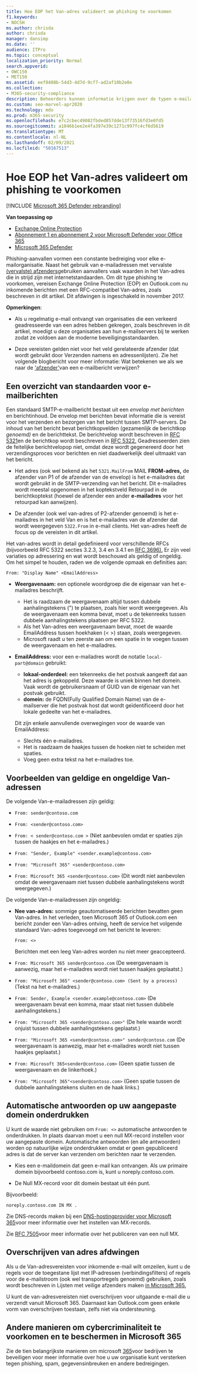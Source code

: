 ```yaml
---
title: Hoe EOP het Van-adres valideert om phishing te voorkomen
f1.keywords:
- NOCSH
ms.author: chrisda
author: chrisda
manager: dansimp
ms.date: ''
audience: ITPro
ms.topic: conceptual
localization_priority: Normal
search.appverid:
- OWC150
- MET150
ms.assetid: eef8408b-54d3-4d7d-9cf7-ad2af10b2e0e
ms.collection:
- M365-security-compliance
description: Beheerders kunnen informatie krijgen over de typen e-mailadressen die worden geaccepteerd of geweigerd door Exchange Online Protection (EOP) en Outlook.com om phishing te voorkomen.
ms.custom: seo-marvel-apr2020
ms.technology: mdo
ms.prod: m365-security
ms.openlocfilehash: e7c2cbec49082fbded857dde13f73516fd3e0fd5
ms.sourcegitcommit: a1846b1ee2e4fa397e39c1271c997fc4cf6d5619
ms.translationtype: MT
ms.contentlocale: nl-NL
ms.lasthandoff: 02/09/2021
ms.locfileid: "50167513"
---
```

# <a name="how-eop-validates-the-from-address-to-prevent-phishing"></a>Hoe EOP het Van-adres valideert om phishing te voorkomen

[!INCLUDE [Microsoft 365 Defender rebranding](../includes/microsoft-defender-for-office.md)]

**Van toepassing op**
- [Exchange Online Protection](https://go.microsoft.com/fwlink/?linkid=2148611)
- [Abonnement 1 en abonnement 2 voor Microsoft Defender voor Office 365](https://go.microsoft.com/fwlink/?linkid=2148715)
- [Microsoft 365 Defender](https://go.microsoft.com/fwlink/?linkid=2118804)

Phishing-aanvallen vormen een constante bedreiging voor elke e-mailorganisatie. Naast het gebruik van e-mailadressen met vervalste [(vervalste) afzenders](anti-spoofing-protection.md)gebruiken aanvallers vaak waarden in het Van-adres die in strijd zijn met internetstandaarden. Om dit type phishing te voorkomen, vereisen Exchange Online Protection (EOP) en Outlook.com nu inkomende berichten met een RFC-compatibel Van-adres, zoals beschreven in dit artikel. Dit afdwingen is ingeschakeld in november 2017.

**Opmerkingen**:

- Als u regelmatig e-mail ontvangt van organisaties die een verkeerd geadresseerde van een adres hebben gekregen, zoals beschreven in dit artikel, moedigt u deze organisaties aan hun e-mailservers bij te werken zodat ze voldoen aan de moderne beveiligingsstandaarden.

- Deze vereisten gelden niet voor het veld gerelateerde afzender (dat wordt gebruikt door Verzenden namens en adressenlijsten). Zie het volgende blogbericht voor meer informatie: Wat betekenen we als we naar de ['afzender'](https://blogs.msdn.microsoft.com/tzink/2017/06/22/what-do-we-mean-when-we-refer-to-the-sender-of-an-email/)van een e-mailbericht verwijzen?

## <a name="an-overview-of-email-message-standards"></a>Een overzicht van standaarden voor e-mailberichten

Een standaard SMTP-e-mailbericht bestaat uit een *envelop met berichten* en berichtinhoud. De envelop met berichten bevat informatie die is vereist voor het verzenden en bezorgen van het bericht tussen SMTP-servers. De inhoud van het bericht bevat berichtkopvelden (gezamenlijk de berichtkop *genoemd)* en de berichttekst. De berichtvelop wordt beschreven in [RFC 5321](https://tools.ietf.org/html/rfc5321)en de berichtkop wordt beschreven in [RFC 5322.](https://tools.ietf.org/html/rfc5322) Geadresseerden zien de feitelijke berichtvelopop niet, omdat deze wordt gegenereerd door het verzendingsproces voor berichten en niet daadwerkelijk deel uitmaakt van het bericht.

- Het adres (ook wel bekend als het `5321.MailFrom` MAIL **FROM-adres,** de afzender van P1 of de afzender van de envelop) is het e-mailadres dat wordt gebruikt in de SMTP-verzending van het bericht. Dit e-mailadres wordt  meestal opgenomen in het koptekstveld Retourpad in de berichtkoptekst (hoewel de afzender een ander **e-mailadres** voor het retourpad kan aanwijzen).

- De afzender (ook wel van-adres of P2-afzender genoemd) is het e-mailadres in het veld Van en is het e-mailadres van de afzender dat wordt weergegeven `5322.From` in e-mail clients.  Het van-adres heeft de focus op de vereisten in dit artikel.

Het van-adres wordt in detail gedefinieerd voor verschillende RFCs (bijvoorbeeld RFC 5322 secties 3.2.3, 3.4 en 3.4.1 en [RFC 3696).](https://tools.ietf.org/html/rfc3696) Er zijn veel variaties op adressering en wat wordt beschouwd als geldig of ongeldig. Om het simpel te houden, raden we de volgende opmaak en definities aan:

`From: "Display Name" <EmailAddress>`

- **Weergavenaam:** een optionele woordgroep die de eigenaar van het e-mailadres beschrijft.

  - Het is raadzaam de weergavenaam altijd tussen dubbele aanhalingstekens (") te plaatsen, zoals hier wordt weergegeven. Als de weergavenaam een komma bevat, moet u de tekenreeks tussen dubbele aanhalingstekens plaatsen per RFC 5322. 
  - Als het Van-adres een weergavenaam bevat, moet de waarde EmailAddress tussen hoekhaken (< >) staan, zoals weergegeven.
  - Microsoft raadt u ten zeerste aan om een spatie in te voegen tussen de weergavenaam en het e-mailadres.

- **EmailAddress:** voor een e-mailadres wordt de notatie `local-part@domain` gebruikt:

  - **lokaal-onderdeel:** een tekenreeks die het postvak aangeeft dat aan het adres is gekoppeld. Deze waarde is uniek binnen het domein. Vaak wordt de gebruikersnaam of GUID van de eigenaar van het postvak gebruikt.
  - **domein:** de FQDN(Fully Qualified Domain Name) van de e-mailserver die het postvak host dat wordt geïdentificeerd door het lokale gedeelte van het e-mailadres.

  Dit zijn enkele aanvullende overwegingen voor de waarde van EmailAddress:

  - Slechts één e-mailadres.
  - Het is raadzaam de haakjes tussen de hoeken niet te scheiden met spaties.
  - Voeg geen extra tekst na het e-mailadres toe.

## <a name="examples-of-valid-and-invalid-from-addresses"></a>Voorbeelden van geldige en ongeldige Van-adressen

De volgende Van-e-mailadressen zijn geldig:

- `From: sender@contoso.com`

- `From: <sender@contoso.com>`

- `From: < sender@contoso.com >` (Niet aanbevolen omdat er spaties zijn tussen de haakjes en het e-mailadres.)

- `From: "Sender, Example" <sender.example@contoso.com>`

- `From: "Microsoft 365" <sender@contoso.com>`

- `From: Microsoft 365 <sender@contoso.com>` (Dit wordt niet aanbevolen omdat de weergavenaam niet tussen dubbele aanhalingstekens wordt weergegeven.)

De volgende Van-e-mailadressen zijn ongeldig:

- **Nee van-adres:** sommige geautomatiseerde berichten bevatten geen Van-adres. In het verleden, toen Microsoft 365 of Outlook.com een bericht zonder een Van-adres ontving, heeft de service het volgende standaard Van:-adres toegevoegd om het bericht te leveren:

  `From: <>`

  Berichten met een leeg Van-adres worden nu niet meer geaccepteerd.

- `From: Microsoft 365 sender@contoso.com` (De weergavenaam is aanwezig, maar het e-mailadres wordt niet tussen haakjes geplaatst.)

- `From: "Microsoft 365" <sender@contoso.com> (Sent by a process)` (Tekst na het e-mailadres.)

- `From: Sender, Example <sender.example@contoso.com>` (De weergavenaam bevat een komma, maar staat niet tussen dubbele aanhalingstekens.)

- `From: "Microsoft 365 <sender@contoso.com>"` (De hele waarde wordt onjuist tussen dubbele aanhalingstekens geplaatst.)

- `From: "Microsoft 365 <sender@contoso.com>" sender@contoso.com` (De weergavenaam is aanwezig, maar het e-mailadres wordt niet tussen haakjes geplaatst.)

- `From: Microsoft 365<sender@contoso.com>` (Geen spatie tussen de weergavenaam en de linkerhoek.)

- `From: "Microsoft 365"<sender@contoso.com>` (Geen spatie tussen de dubbele aanhalingstekens sluiten en de haak links.)

## <a name="suppress-auto-replies-to-your-custom-domain"></a>Automatische antwoorden op uw aangepaste domein onderdrukken

U kunt de waarde niet gebruiken om `From: <>` automatische antwoorden te onderdrukken. In plaats daarvan moet u een null MX-record instellen voor uw aangepaste domein. Automatische antwoorden (en alle antwoorden) worden op natuurlijke wijze onderdrukken omdat er geen gepubliceerd adres is dat de server kan verzenden om berichten naar te verzenden.

- Kies een e-maildomein dat geen e-mail kan ontvangen. Als uw primaire domein bijvoorbeeld contoso.com is, kunt u noreply.contoso.com.

- De Null MX-record voor dit domein bestaat uit één punt.

Bijvoorbeeld:

```text
noreply.contoso.com IN MX .
```

Zie DNS-records maken bij een [DNS-hostingprovider voor Microsoft 365](../../admin/get-help-with-domains/create-dns-records-at-any-dns-hosting-provider.md)voor meer informatie over het instellen van MX-records.

Zie [RFC 7505](https://tools.ietf.org/html/rfc7505)voor meer informatie over het publiceren van een null MX.

## <a name="override-from-address-enforcement"></a>Overschrijven van adres afdwingen

Als u de Van-adresvereisten voor inkomende e-mail wilt omzeilen, kunt u de regels voor de toegestane lijst met IP-adressen (verbindingsfilters) of regels voor de e-mailstroom (ook wel transportregels genoemd) gebruiken, zoals wordt beschreven in Lijsten met veilige afzenders maken [in Microsoft 365.](create-safe-sender-lists-in-office-365.md)

U kunt de van-adresvereisten niet overschrijven voor uitgaande e-mail die u verzendt vanuit Microsoft 365. Daarnaast kan Outlook.com geen enkele vorm van overschrijven toestaan, zelfs niet via ondersteuning.

## <a name="other-ways-to-prevent-and-protect-against-cybercrimes-in-microsoft-365"></a>Andere manieren om cybercriminaliteit te voorkomen en te beschermen in Microsoft 365

Zie de tien belangrijkste manieren om microsoft [365](../../admin/security-and-compliance/secure-your-business-data.md)voor bedrijven te beveiligen voor meer informatie over hoe u uw organisatie kunt versterken tegen phishing, spam, gegevensinbreuken en andere bedreigingen.
